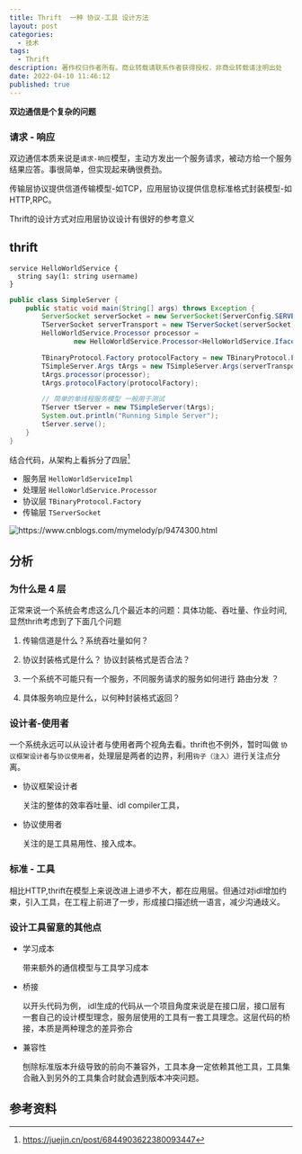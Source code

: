 ```yaml
---
title: Thrift  一种 协议-工具 设计方法
layout: post
categories:
  - 技术
tags:
  - Thrift
description: 著作权归作者所有。商业转载请联系作者获得授权，非商业转载请注明出处
date: 2022-04-10 11:46:12
published: true
---
```


**双边通信是个复杂的问题**


### 请求 -  响应 ###

双边通信本质来说是`请求-响应`模型，主动方发出一个服务请求，被动方给一个服务结果应答。事很简单，但实现起来确很费劲。

传输层协议提供信道传输模型-如TCP，应用层协议提供信息标准格式封装模型-如HTTP,RPC。

Thrift的设计方式对应用层协议设计有很好的参考意义

## thrift  ##

```thrift
service HelloWorldService {
  string say(1: string username)
}
```

```java
public class SimpleServer {
    public static void main(String[] args) throws Exception {
        ServerSocket serverSocket = new ServerSocket(ServerConfig.SERVER_PORT);
        TServerSocket serverTransport = new TServerSocket(serverSocket);
        HelloWorldService.Processor processor =
                new HelloWorldService.Processor<HelloWorldService.Iface>(new HelloWorldServiceImpl());

        TBinaryProtocol.Factory protocolFactory = new TBinaryProtocol.Factory();
        TSimpleServer.Args tArgs = new TSimpleServer.Args(serverTransport);
        tArgs.processor(processor);
        tArgs.protocolFactory(protocolFactory);

        // 简单的单线程服务模型 一般用于测试
        TServer tServer = new TSimpleServer(tArgs);
        System.out.println("Running Simple Server");
        tServer.serve();
    }
}
```
结合代码，从架构上看拆分了四层[^1]

- 服务层 `HelloWorldServiceImpl`
- 处理层 `HelloWorldService.Processor`
- 协议层 `TBinaryProtocol.Factory`
- 传输层 `TServerSocket`

![](/imgs/thrift-arch-2022-04.png "https://www.cnblogs.com/mymelody/p/9474300.html")


## 分析 ##

### 为什么是 4 层 ###

正常来说一个系统会考虑这么几个最近本的问题：具体功能、吞吐量、作业时间,显然thrift考虑到了下面几个问题

1. 传输信道是什么？系统吞吐量如何？ 
 
2. 协议封装格式是什么？ 协议封装格式是否合法？

3. 一个系统不可能只有一个服务，不同服务请求的服务如何进行 路由分发 ？

4. 具体服务响应是什么，以何种封装格式返回？



### 设计者-使用者 ###

一个系统永远可以从设计者与使用者两个视角去看。thrift也不例外，暂时叫做 `协议框架设计者`与`协议使用者`，处理层是两者的边界，利用`钩子（注入）`进行关注点分离。

- 协议框架设计者
  
  关注的整体的效率吞吐量、idl compiler工具，
  
- 协议使用者
  
  关注的是工具易用性、接入成本。



### 标准 - 工具 ###

相比HTTP,thrift在模型上来说改进上进步不大，都在应用层。但通过对idl增加约束，引入工具，在工程上前进了一步，形成接口描述统一语言，减少沟通歧义。

### 设计工具留意的其他点 ###

- 学习成本

    带来额外的通信模型与工具学习成本
    
- 桥接
    
    以开头代码为例， idl生成的代码从一个项目角度来说是在接口层，接口层有一套自己的设计模型理念，服务层使用的工具有一套工具理念。这层代码的桥接，本质是两种理念的差异弥合
    
- 兼容性

  刨除标准版本升级导致的前向不兼容外，工具本身一定依赖其他工具，工具集合融入到另外的工具集合时就会遇到版本冲突问题。


## 参考资料 ##

[^1]: https://juejin.cn/post/6844903622380093447
[^2]: https://www.cnblogs.com/mymelody/p/9474300.html
[^3]: https://www.bilibili.com/video/BV1aL4y157s7
[^4]: https://www.bilibili.com/video/BV1j44y1q7fy
[^5]: https://thrift.apache.org/
